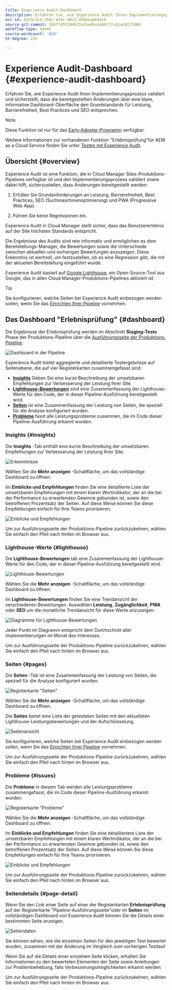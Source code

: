 ```yaml
---
title: Experience Audit-Dashboard
description: Erfahren Sie, wie Experience Audit Ihren Implementierungsprozess validiert und sicherstellt, dass die bereitgestellten Änderungen über eine klare, informative Dashboard-Oberfläche den Grundstandards für Leistung, Barrierefreiheit, Best Practices und SEO entsprechen.
exl-id: 6d33c3c5-258c-4c9c-90c2-d566eaeb14c0
source-git-commit: 2d4ffd5518d671a55e45a1ab6f1fc41ac021fd80
workflow-type: tm+mt
source-wordcount: '824'
ht-degree: 22%

---
```


# Experience Audit-Dashboard {#experience-audit-dashboard}


Erfahren Sie, wie Experience Audit Ihren Implementierungsprozess validiert und sicherstellt, dass die bereitgestellten Änderungen über eine klare, informative Dashboard-Oberfläche den Grundstandards für Leistung, Barrierefreiheit, Best Practices und SEO entsprechen.

>[!NOTE]
>
>Diese Funktion ist nur für das [Early-Adopter-Programm](/help/implementing/cloud-manager/release-notes/current.md#early-adoption) verfügbar.
>
>Weitere Informationen zur vorhandenen Funktion &quot;Erlebnisprüfung&quot;für AEM as a Cloud Service finden Sie unter [Testen mit Experience Audit](/help/implementing/cloud-manager/experience-audit-testing.md).

## Übersicht {#overview}

Experience Audit ist eine Funktion, die in Cloud Manager Sites-Produktions-Pipelines verfügbar ist und den Implementierungsprozess validiert sowie dabei hilft, sicherzustellen, dass Änderungen bereitgestellt werden:

1. Erfüllen Sie Grundanforderungen an Leistung, Barrierefreiheit, Best Practices, SEO (Suchmaschinenoptimierung) und PWA (Progressive Web App).

1. Führen Sie keine Regressionen ein.

Experience Audit in Cloud Manager stellt sicher, dass das Benutzererlebnis auf der Site höchsten Standards entspricht.

Die Ergebnisse des Audits sind rein informativ und ermöglichen es dem Bereitstellungs-Manager, die Bewertungen sowie die Unterschiede zwischen aktuellen und vorherigen Bewertungen anzuzeigen. Diese Erkenntnis ist wertvoll, um festzustellen, ob es eine Regression gibt, die mit der aktuellen Bereitstellung eingeführt wurde.

Experience Audit basiert auf [Google Lighthouse](https://developer.chrome.com/docs/lighthouse/overview/), ein Open-Source-Tool aus Google, das in allen Cloud Manager-Produktions-Pipelines aktiviert ist.

>[!TIP]
>
>Sie konfigurieren, welche Seiten bei Experience Audit einbezogen werden sollen, wenn Sie das [Einrichten Ihrer Pipeline](/help/implementing/cloud-manager/configuring-pipelines/configuring-production-pipelines.md#full-stack-code) vornehmen.

## Das Dashboard &quot;Erlebnisprüfung&quot; {#dashboard}

Die Ergebnisse der Erlebnisprüfung werden im Abschnitt **Staging-Tests** Phase der Produktions-Pipeline über die [Ausführungsseite der Produktions-Pipeline](/help/implementing/cloud-manager/deploy-code.md).

![Dashboard in der Pipeline](assets/dashboard.png)

Experience Audit bietet aggregierte und detaillierte Testergebnisse auf Seitenebene, die auf vier Registerkarten zusammengefasst sind:

* **[Insights](#insights)** Geben Sie eine kurze Beschreibung der umsetzbaren Empfehlungen zur Verbesserung der Leistung Ihrer Site.
* **[Lighthouse-Bewertungen](#lighthouse)** sind eine Zusammenfassung der Lighthouse-Werte für den Code, der in dieser Pipeline-Ausführung bereitgestellt wird.
* **[Seiten](#pages)** ist eine Zusammenfassung der Leistung von Seiten, die speziell für die Analyse konfiguriert wurden.
* **[Probleme](#issues)** fasst alle Leistungsprobleme zusammen, die im Code dieser Pipeline-Ausführung erkannt wurden.

### Insights {#insights}

Die **Insights** -Tab enthält eine kurze Beschreibung der umsetzbaren Empfehlungen zur Verbesserung der Leistung Ihrer Site.

![Erkenntnisse](assets/insights.png)

Wählen Sie die **Mehr anzeigen** -Schaltfläche, um das vollständige Dashboard zu öffnen.

Im **Einblicke und Empfehlungen** finden Sie eine detaillierte Liste der umsetzbaren Empfehlungen mit einem klaren Wertindikator, der an die bei der Performance zu erwartenden Gewinne gebunden ist, sowie den betroffenen Prozentsatz der Seiten. Auf diese Weise können Sie diese Empfehlungen einfach für Ihre Teams priorisieren.

![Einblicke und Empfehlungen](assets/insights-recommendations.png)

Um zur Ausführungsseite der Produktions-Pipeline zurückzukehren, wählen Sie einfach den Pfeil nach hinten im Browser aus.

### Lighthouse-Werte {#lighthouse}

Die **Lighthouse-Bewertungen** tab eine Zusammenfassung der Lighthouse-Werte für den Code, der in dieser Pipeline-Ausführung bereitgestellt wird.

![Lighthouse-Bewertungen](assets/lighthouse.png)

Wählen Sie die **Mehr anzeigen** -Schaltfläche, um das vollständige Dashboard zu öffnen.

Im **Lighthouse-Bewertungen** finden Sie eine Trendansicht der verschiedenen Bewertungen. Auswählen **Leistung**, **Zugänglichkeit**, **PWA** oder **SEO** um die monatliche Trendansicht für diese Werte anzuzeigen.

![Diagramme für Lighthouse-Bewertungen](assets/lighthouse-scores.png)

Jeder Punkt im Diagramm entspricht dem Durchschnitt aller Implementierungen im Monat des Interesses.

Um zur Ausführungsseite der Produktions-Pipeline zurückzukehren, wählen Sie einfach den Pfeil nach hinten im Browser aus.

### Seiten {#pages}

Die **Seiten** -Tab ist eine Zusammenfassung der Leistung von Seiten, die speziell für die Analyse konfiguriert wurden.

![Registerkarte &quot;Seiten&quot;](assets/pages.png)

Wählen Sie die **Mehr anzeigen** -Schaltfläche, um das vollständige Dashboard zu öffnen.

Die **Seiten** bietet eine Liste der getesteten Seiten mit den aktuellsten Lighthouse-Leistungsbewertungen und der Aufschlüsselung.

![Seitenansicht](assets/pages-view.png)

Sie konfigurieren, welche Seiten bei Experience Audit einbezogen werden sollen, wenn Sie das [Einrichten Ihrer Pipeline](/help/implementing/cloud-manager/configuring-pipelines/configuring-production-pipelines.md#full-stack-code) vornehmen.

Um zur Ausführungsseite der Produktions-Pipeline zurückzukehren, wählen Sie einfach den Pfeil nach hinten im Browser aus.

### Probleme {#issues}

Die **Probleme** in diesem Tab werden alle Leistungsprobleme zusammengefasst, die im Code dieser Pipeline-Ausführung erkannt wurden.

![Registerkarte &quot;Probleme&quot;](assets/issues.png)

Wählen Sie die **Mehr anzeigen** -Schaltfläche, um das vollständige Dashboard zu öffnen.

Im **Einblicke und Empfehlungen** finden Sie eine detailliertere Liste der umsetzbaren Empfehlungen mit einem klaren Wertindikator, der an die bei der Performance zu erwartenden Gewinne gebunden ist, sowie den betroffenen Prozentsatz der Seiten. Auf diese Weise können Sie diese Empfehlungen einfach für Ihre Teams priorisieren.

![Einblicke und Empfehlungen](assets/insights-recommendations.png)

Um zur Ausführungsseite der Produktions-Pipeline zurückzukehren, wählen Sie einfach den Pfeil nach hinten im Browser aus.

### Seitendetails {#page-detail}

Wenn Sie den Link einer Seite auf einer der Registerkarten **Erlebnisprüfung** auf der Registerkarte &quot;Pipeline-Ausführungsseite&quot;oder im **Seiten** im vollständigen Dashboard von Experience Audit können Sie die Details einer bestimmten Seite anzeigen.

![Seitendaten](assets/page-data.png)

Sie können sehen, wie die einzelnen Seiten für den jeweiligen Test bewertet wurden, zusammen mit der Änderung im Vergleich zum vorherigen Testlauf.

Wenn Sie auf die Details einer einzelnen Seite klicken, erhalten Sie Informationen zu den bewerteten Elementen der Seite sowie Anleitungen zur Problembehebung, falls Verbesserungsmöglichkeiten erkannt werden.

Um zur Ausführungsseite der Produktions-Pipeline zurückzukehren, wählen Sie einfach den Pfeil nach hinten im Browser aus.
